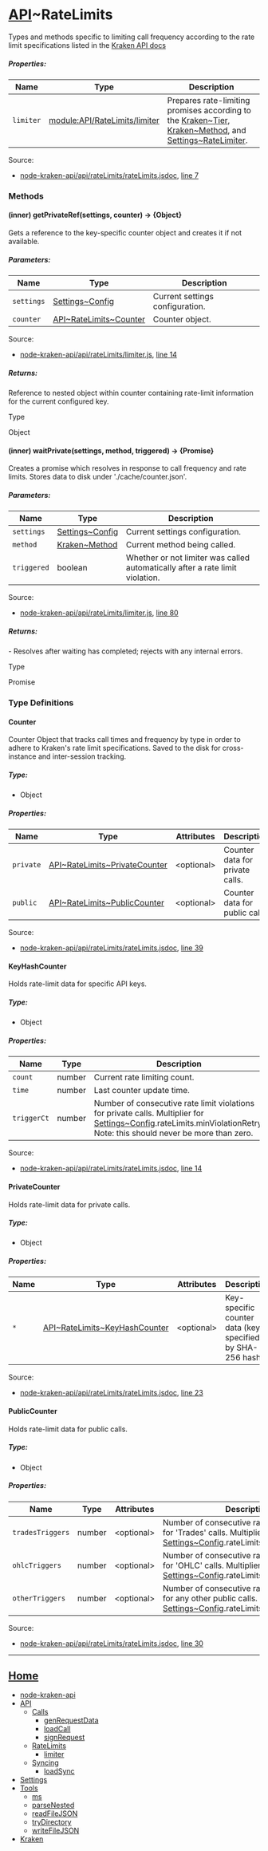# [API](https://github.com/jpcx/node-kraken-api/blob/develop/docs/namespaces/API.md)~RateLimits

Types and methods specific to limiting call frequency according to the rate limit specifications listed in the [Kraken API docs](https://www.kraken.com/help/api#api-call-rate-limit)

##### Properties:

| Name | Type | Description |
| --- | --- | --- |
| `limiter` | [module:API/RateLimits/limiter](https://github.com/jpcx/node-kraken-api/blob/develop/docs/modules/API/RateLimits/limiter.md) | Prepares rate-limiting promises according to the [Kraken~Tier](https://github.com/jpcx/node-kraken-api/blob/develop/docs/namespaces/Kraken.md#~Tier), [Kraken~Method](https://github.com/jpcx/node-kraken-api/blob/develop/docs/namespaces/Kraken.md#~Method), and [Settings~RateLimiter](https://github.com/jpcx/node-kraken-api/blob/develop/docs/namespaces/Settings.md#~RateLimiter). |


Source:

*   [node-kraken-api/api/rateLimits/rateLimits.jsdoc](https://github.com/jpcx/node-kraken-api/blob/develop/api/rateLimits/rateLimits.jsdoc), [line 7](https://github.com/jpcx/node-kraken-api/blob/develop/api/rateLimits/rateLimits.jsdoc#L7)

### Methods

<a name="~getPrivateRef"></a>
#### (inner) getPrivateRef(settings, counter) → \{Object}

Gets a reference to the key-specific counter object and creates it if not available.

##### Parameters:

| Name | Type | Description |
| --- | --- | --- |
| `settings` | [Settings~Config](https://github.com/jpcx/node-kraken-api/blob/develop/docs/namespaces/Settings.md#~Config) | Current settings configuration. |
| `counter` | [API\~RateLimits~Counter](https://github.com/jpcx/node-kraken-api/blob/develop/docs/namespaces/API/RateLimits.md#~Counter) | Counter object. |


Source:

*   [node-kraken-api/api/rateLimits/limiter.js](https://github.com/jpcx/node-kraken-api/blob/develop/api/rateLimits/limiter.js), [line 14](https://github.com/jpcx/node-kraken-api/blob/develop/api/rateLimits/limiter.js#L14)

##### Returns:

Reference to nested object within counter containing rate-limit information for the current configured key.

Type

Object

<a name="~waitPrivate"></a>
#### (inner) waitPrivate(settings, method, triggered) → \{Promise}

Creates a promise which resolves in response to call frequency and rate limits. Stores data to disk under './cache/counter.json'.

##### Parameters:

| Name | Type | Description |
| --- | --- | --- |
| `settings` | [Settings~Config](https://github.com/jpcx/node-kraken-api/blob/develop/docs/namespaces/Settings.md#~Config) | Current settings configuration. |
| `method` | [Kraken~Method](https://github.com/jpcx/node-kraken-api/blob/develop/docs/namespaces/Kraken.md#~Method) | Current method being called. |
| `triggered` | boolean | Whether or not limiter was called automatically after a rate limit violation. |


Source:

*   [node-kraken-api/api/rateLimits/limiter.js](https://github.com/jpcx/node-kraken-api/blob/develop/api/rateLimits/limiter.js), [line 80](https://github.com/jpcx/node-kraken-api/blob/develop/api/rateLimits/limiter.js#L80)

##### Returns:

\- Resolves after waiting has completed; rejects with any internal errors.

Type

Promise

### Type Definitions

<a name="~Counter"></a>
#### Counter

Counter Object that tracks call times and frequency by type in order to adhere to Kraken's rate limit specifications. Saved to the disk for cross-instance and inter-session tracking.

##### Type:

*   Object

##### Properties:

| Name | Type | Attributes | Description |
| --- | --- | --- | --- |
| `private` | [API\~RateLimits~PrivateCounter](https://github.com/jpcx/node-kraken-api/blob/develop/docs/namespaces/API/RateLimits.md#~PrivateCounter) | \<optional> | Counter data for private calls. |
| `public` | [API\~RateLimits~PublicCounter](https://github.com/jpcx/node-kraken-api/blob/develop/docs/namespaces/API/RateLimits.md#~PublicCounter) | \<optional> | Counter data for public calls. |


Source:

*   [node-kraken-api/api/rateLimits/rateLimits.jsdoc](https://github.com/jpcx/node-kraken-api/blob/develop/api/rateLimits/rateLimits.jsdoc), [line 39](https://github.com/jpcx/node-kraken-api/blob/develop/api/rateLimits/rateLimits.jsdoc#L39)

<a name="~KeyHashCounter"></a>
#### KeyHashCounter

Holds rate-limit data for specific API keys.

##### Type:

*   Object

##### Properties:

| Name | Type | Description |
| --- | --- | --- |
| `count` | number | Current rate limiting count. |
| `time` | number | Last counter update time. |
| `triggerCt` | number | Number of consecutive rate limit violations for private calls. Multiplier for [Settings~Config](https://github.com/jpcx/node-kraken-api/blob/develop/docs/namespaces/Settings.md#~Config).rateLimits.minViolationRetry. Note: this should never be more than zero. |


Source:

*   [node-kraken-api/api/rateLimits/rateLimits.jsdoc](https://github.com/jpcx/node-kraken-api/blob/develop/api/rateLimits/rateLimits.jsdoc), [line 14](https://github.com/jpcx/node-kraken-api/blob/develop/api/rateLimits/rateLimits.jsdoc#L14)

<a name="~PrivateCounter"></a>
#### PrivateCounter

Holds rate-limit data for private calls.

##### Type:

*   Object

##### Properties:

| Name | Type | Attributes | Description |
| --- | --- | --- | --- |
| `*` | [API\~RateLimits~KeyHashCounter](https://github.com/jpcx/node-kraken-api/blob/develop/docs/namespaces/API/RateLimits.md#~KeyHashCounter) | \<optional> | Key-specific counter data (key specified by SHA-256 hash). |


Source:

*   [node-kraken-api/api/rateLimits/rateLimits.jsdoc](https://github.com/jpcx/node-kraken-api/blob/develop/api/rateLimits/rateLimits.jsdoc), [line 23](https://github.com/jpcx/node-kraken-api/blob/develop/api/rateLimits/rateLimits.jsdoc#L23)

<a name="~PublicCounter"></a>
#### PublicCounter

Holds rate-limit data for public calls.

##### Type:

*   Object

##### Properties:

| Name | Type | Attributes | Description |
| --- | --- | --- | --- |
| `tradesTriggers` | number | \<optional> | Number of consecutive rate limit violations for 'Trades' calls. Multiplier for [Settings~Config](https://github.com/jpcx/node-kraken-api/blob/develop/docs/namespaces/Settings.md#~Config).rateLimits.minViolationRetry. |
| `ohlcTriggers` | number | \<optional> | Number of consecutive rate limit violations for 'OHLC' calls. Multiplier for [Settings~Config](https://github.com/jpcx/node-kraken-api/blob/develop/docs/namespaces/Settings.md#~Config).rateLimits.minViolationRetry. |
| `otherTriggers` | number | \<optional> | Number of consecutive rate limit violations for any other public calls. Multiplier for [Settings~Config](https://github.com/jpcx/node-kraken-api/blob/develop/docs/namespaces/Settings.md#~Config).rateLimits.minViolationRetry. |


Source:

*   [node-kraken-api/api/rateLimits/rateLimits.jsdoc](https://github.com/jpcx/node-kraken-api/blob/develop/api/rateLimits/rateLimits.jsdoc), [line 30](https://github.com/jpcx/node-kraken-api/blob/develop/api/rateLimits/rateLimits.jsdoc#L30)

<hr>

## [Home](https://github.com/jpcx/node-kraken-api/blob/develop/README.md)
  + [node-kraken-api](https://github.com/jpcx/node-kraken-api/blob/develop/docs/modules/node-kraken-api.md)
  + [API](https://github.com/jpcx/node-kraken-api/blob/develop/docs/namespaces/API.md)
    + [Calls](https://github.com/jpcx/node-kraken-api/blob/develop/docs/namespaces/API/Calls.md)
      + [genRequestData](https://github.com/jpcx/node-kraken-api/blob/develop/docs/modules/API/Calls/genRequestData.md)
      + [loadCall](https://github.com/jpcx/node-kraken-api/blob/develop/docs/modules/API/Calls/loadCall.md)
      + [signRequest](https://github.com/jpcx/node-kraken-api/blob/develop/docs/modules/API/Calls/signRequest.md)
    + [RateLimits](https://github.com/jpcx/node-kraken-api/blob/develop/docs/namespaces/API/RateLimits.md)
      + [limiter](https://github.com/jpcx/node-kraken-api/blob/develop/docs/modules/API/RateLimits/limiter.md)
    + [Syncing](https://github.com/jpcx/node-kraken-api/blob/develop/docs/namespaces/API/Syncing.md)
      + [loadSync](https://github.com/jpcx/node-kraken-api/blob/develop/docs/modules/API/Syncing/loadSync.md)
  + [Settings](https://github.com/jpcx/node-kraken-api/blob/develop/docs/namespaces/Settings.md)
  + [Tools](https://github.com/jpcx/node-kraken-api/blob/develop/docs/namespaces/Tools.md)
    + [ms](https://github.com/jpcx/node-kraken-api/blob/develop/docs/modules/Tools/ms.md)
    + [parseNested](https://github.com/jpcx/node-kraken-api/blob/develop/docs/modules/Tools/parseNested.md)
    + [readFileJSON](https://github.com/jpcx/node-kraken-api/blob/develop/docs/modules/Tools/readFileJSON.md)
    + [tryDirectory](https://github.com/jpcx/node-kraken-api/blob/develop/docs/modules/Tools/tryDirectory.md)
    + [writeFileJSON](https://github.com/jpcx/node-kraken-api/blob/develop/docs/modules/Tools/writeFileJSON.md)
  + [Kraken](https://github.com/jpcx/node-kraken-api/blob/develop/docs/namespaces/Kraken.md)